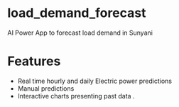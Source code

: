 # load_demand_forecast

AI Power App to forecast load demand in Sunyani

# Features
- Real time hourly and daily Electric power predictions
- Manual predictions 
- Interactive charts presenting past data .

